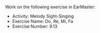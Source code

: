 Work on the following exercise in EarMaster:
- Activity: Melody Sight-Singing
- Exercise Name: Do, Re, Mi, Fa
- Exercise Number: 9.13
